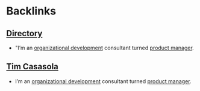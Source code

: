 
# Backlinks
## [Directory](<Directory.md>)
- "I’m an [organizational development](<organizational development.md>) consultant turned [product manager](<product manager.md>).

## [Tim Casasola](<Tim Casasola.md>)
- I’m an [organizational development](<organizational development.md>) consultant turned [product manager](<product manager.md>).


